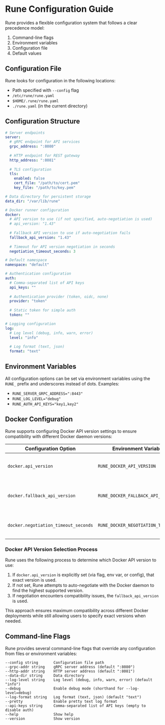 # Rune Configuration Guide

Rune provides a flexible configuration system that follows a clear precedence model:

1. Command-line flags
2. Environment variables
3. Configuration file
4. Default values

## Configuration File

Rune looks for configuration in the following locations:
- Path specified with `--config` flag
- `/etc/rune/rune.yaml`
- `$HOME/.rune/rune.yaml`
- `./rune.yaml` (in the current directory)

## Configuration Structure

```yaml
# Server endpoints
server:
  # gRPC endpoint for API services
  grpc_address: ":8080"
  
  # HTTP endpoint for REST gateway
  http_address: ":8081"
  
  # TLS configuration
  tls:
    enabled: false
    cert_file: "/path/to/cert.pem"
    key_file: "/path/to/key.pem"

# Data directory for persistent storage
data_dir: "/var/lib/rune"

# Docker runner configuration
docker:
  # API version to use (if not specified, auto-negotiation is used)
  # api_version: "1.43"
  
  # Fallback API version to use if auto-negotiation fails
  fallback_api_version: "1.43"
  
  # Timeout for API version negotiation in seconds
  negotiation_timeout_seconds: 3

# Default namespace
namespace: "default"

# Authentication configuration
auth:
  # Comma-separated list of API keys
  api_keys: ""
  
  # Authentication provider (token, oidc, none)
  provider: "token"
  
  # Static token for simple auth
  token: ""

# Logging configuration
log:
  # Log level (debug, info, warn, error)
  level: "info"
  
  # Log format (text, json)
  format: "text"
```

## Environment Variables

All configuration options can be set via environment variables using the `RUNE_` prefix and underscores instead of dots. Examples:

- `RUNE_SERVER_GRPC_ADDRESS=":8443"`
- `RUNE_LOG_LEVEL="debug"`
- `RUNE_AUTH_API_KEYS="key1,key2"`

## Docker Configuration

Rune supports configuring Docker API version settings to ensure compatibility with different Docker daemon versions:

| Configuration Option | Environment Variable | Description | Default |
|---------------------|----------------------|-------------|---------|
| `docker.api_version` | `RUNE_DOCKER_API_VERSION` | Specific Docker API version to use | Auto-negotiation |
| `docker.fallback_api_version` | `RUNE_DOCKER_FALLBACK_API_VERSION` | Fallback API version when negotiation fails | "1.43" |
| `docker.negotiation_timeout_seconds` | `RUNE_DOCKER_NEGOTIATION_TIMEOUT` | Timeout seconds for API version negotiation | 3 |

### Docker API Version Selection Process

Rune uses the following process to determine which Docker API version to use:

1. If `docker.api_version` is explicitly set (via flag, env var, or config), that exact version is used.
2. If not set, Rune attempts to auto-negotiate with the Docker daemon to find the highest supported version.
3. If negotiation encounters compatibility issues, the `fallback_api_version` is used.

This approach ensures maximum compatibility across different Docker deployments while still allowing users to specify exact versions when needed.

## Command-line Flags

Rune provides several command-line flags that override any configuration from files or environment variables:

```
--config string       Configuration file path
--grpc-addr string    gRPC server address (default ":8080")
--http-addr string    HTTP server address (default ":8081")
--data-dir string     Data directory
--log-level string    Log level (debug, info, warn, error) (default "info")
--debug               Enable debug mode (shorthand for --log-level=debug)
--log-format string   Log format (text, json) (default "text")
--pretty              Enable pretty text log format
--api-keys string     Comma-separated list of API keys (empty to disable auth)
--help                Show help
--version             Show version
``` 